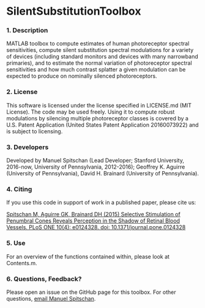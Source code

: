 # SilentSubstitutionToolbox

### 1. Description
MATLAB toolbox to compute estimates of human photoreceptor spectral sensitivities, compute silent substitution spectral modulations for a variety of devices (including standard monitors and devices with many narrowband primaries), and to estimate the normal variation of photoreceptor spectral sensitivities and how much contrast splatter a given modulation can be expected to produce on nominally silenced photoreceptors.

### 2. License
This software is licensed under the license specified in LICENSE.md (MIT License). The code may be used freely. Using it to compute robust modulations by silencing multiple photoreceptor classes is covered by a U.S. Patent Application (United States Patent Application 20160073922) and is subject to licensing.


### 3. Developers
Developed by Manuel Spitschan (Lead Developer; Stanford University, 2016-now, University of Pennsylvania, 2012-2016); Geoffrey K. Aguirre (University of Pennsylvania), David H. Brainard (University of Pennsylvania).

### 4. Citing
If you use this code in support of work in a published paper, please cite us:

[Spitschan M, Aguirre GK, Brainard DH (2015) Selective Stimulation of Penumbral Cones Reveals Perception in the Shadow of Retinal Blood Vessels. PLoS ONE 10(4): e0124328. doi: 10.1371/journal.pone.0124328](http://journals.plos.org/plosone/article?id=10.1371/journal.pone.0124328)

### 5. Use
For an overview of the functions contained within, please look at Contents.m.

### 6. Questions, Feedback?
Please open an issue on the GitHub page for this toolbox. For other questions, [email Manuel Spitschan](spitschan@stanford.edu).
